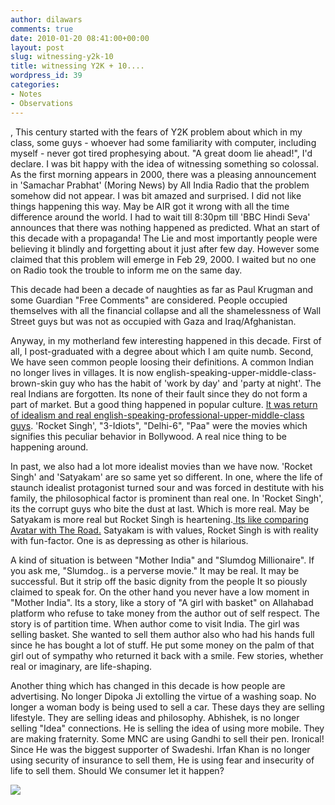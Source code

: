 ```yaml
---
author: dilawars
comments: true
date: 2010-01-20 08:41:00+00:00
layout: post
slug: witnessing-y2k-10
title: witnessing Y2K + 10....
wordpress_id: 39
categories:
- Notes
- Observations
---
```


, This century started with the fears of Y2K problem about which in my class, some guys - whoever had some familiarity with computer, including myself - never got tired prophesying about. "A great doom lie ahead!", I'd declare. I was bit happy with the idea of witnessing something so colossal. As the first morning appears in 2000, there was a pleasing announcement in 'Samachar Prabhat' (Moring News) by All India Radio that the problem somehow did not appear. I was bit amazed and surprised. I did not like things happening this way. May be AIR got it wrong with all the time difference around the world. I had to wait till 8:30pm till 'BBC Hindi Seva' announces that there was nothing happened as predicted. What an start of this decade with a propaganda! The Lie and most importantly people were believing it blindly and forgetting about it just after few day. However some claimed that this problem will emerge in Feb 29, 2000. I waited but no one on Radio took the trouble to inform me on the same day.  
  
This decade had been a decade of naughties as far as Paul Krugman and some Guardian "Free Comments" are considered. People occupied themselves with all the financial collapse and all the shamelessness of Wall Street guys but was not as occupied with Gaza and Iraq/Afghanistan.  
  
Anyway, in my motherland few interesting happened in this decade. First of all, I post-graduated with a degree about which I am quite numb. Second, We have seen common people loosing their definitions. A common Indian no longer lives in villages. It is now english-speaking-upper-middle-class-brown-skin guy who has the habit of 'work by day' and 'party at night'. The real Indians are forgotten. Its none of their fault since they do not form a part of market. But a good thing happened in popular culture. [It was return of idealism and real english-speaking-professional-upper-middle-class guys](http://beta.thehindu.com/opinion/columns/Harsh_Mander/article80638.ece). 'Rocket Singh', "3-Idiots", "Delhi-6", "Paa" were the movies which signifies this peculiar behavior in Bollywood. A real nice thing to be happening around.  
  
In past, we also had a lot more idealist movies than we have now. 'Rocket Singh' and 'Satyakam' are so same yet so different. In one, where the life of staunch idealist protagonist turned sour and was forced in destitute with his family, the philosophical factor is prominent than real one. In 'Rocket Singh', its the corrupt guys who bite the dust at last. Which is more real. May be Satyakam is more real but Rocket Singh is heartening.[ Its like comparing Avatar with The Road.](http://www.guardian.co.uk/commentisfree/cifamerica/2010/jan/11/mawkish-maybe-avatar-profound-important) Satyakam is with values, Rocket Singh is with reality with fun-factor. One is as depressing as other is hilarious.  
  
A kind of situation is between "Mother India" and "Slumdog Millionaire". If you ask me, "Slumdog.. is a perverse movie." It may be real. It may be successful. But it strip off the basic dignity from the people It so piously claimed to speak for. On the other hand you never have a low moment in "Mother India". Its a story, like a story of "A girl with basket" on Allahabad platform who refuse to take money from the author out of self respect. The story is of partition time. When author come to visit India. The girl was selling basket. She wanted to sell them author also who had his hands full since he has bought a lot of stuff. He put some money on the palm of that girl out of sympathy who returned it back with a smile. Few stories, whether real or imaginary, are life-shaping.  
  
Another thing which has changed in this decade is how people are advertising. No longer Dipoka Ji extolling the virtue of a washing soap. No longer a woman body is being used to sell a car. These days they are selling lifestyle. They are selling ideas and philosophy. Abhishek, is no longer selling "Idea" connections. He is selling the idea of using more mobile. They are making fraternity. Some MNC are using Gandhi to sell their pen. Ironical! Since He was the biggest supporter of Swadeshi. Irfan Khan is no longer using security of insurance to sell them, He is using fear and insecurity of life to sell them. Should We consumer let it happen?

![](https://blogger.googleusercontent.com/tracker/3794193585985230867-492451036307002131?l=dilawarsays.blogspot.com)

